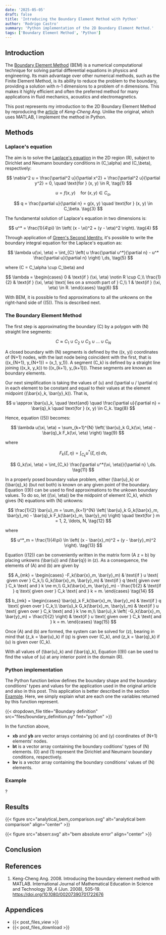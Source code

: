 ```yaml
---
date: '2025-05-05'
draft: false
title: 'Introducing the Boundary Element Method with Python'
author: 'Rodrigo Castro'
summary: 'Python implementation of the 2D Boundary Element Method.'
tags: ['Boundary Element Method', 'Python']
---
```


## Introduction
The [Boundary Element Method] (BEM) is a numerical computational technique for solving partial differential equations in physics and engineering. Its main advantage over other numerical methods, such as the Finite Element Method, is its ability to reduce the problem to the boundary, providing a solution with n-1 dimensions to a problem of n dimensions. This makes it highly efficient and often the preferred method for many applications in fluid mechanics, acoustics and electromagnetics.

This post represents my introduction to the 2D Boundary Element Method by reproducing the [article] of *Keng-Cheng Ang*. Unlike the original, which uses MATLAB, I implement the method in Python.

## Methods

### Laplace's equation
The  aim is to solve the [Laplace's equation] in the 2D region \(R\), subject to Dirichlet and Neumann boundary conditions in \(C_\alpha\) and \(C_\beta\), respectively:

$$ \nabla^2 u = \frac{\partial^2 u}{\partial x^2} + \frac{\partial^2 u}{\partial y^2} = 0, \quad \text{for } (x, y) \in R, \tag{1} $$

$$ u = f(x,y) \quad \text{for } (x, y) \in C_\alpha, \tag{2} $$

$$ q = \frac{\partial u}{\partial n} = g(x, y) \quad \text{for } (x, y) \in C_\beta. \tag{3} $$

The fundamental solution of Laplace's equation in two dimensions is:

$$ u^* = \frac{1}{4\pi} \ln \left( (x - \xi)^2 + (y - \eta)^2 \right). \tag{4} $$

Through application of [Green's Second Identity][greensids], it's possible to write the boundary integral equation for the Laplace's equation as:

$$ \lambda u(\xi, \eta) = \int_{C} \left( u \frac{\partial u^*}{\partial n} - u^* \frac{\partial u}{\partial n} \right) \,ds, \tag{5} $$

where \(C = C_\alpha \cup C_\beta\) and

$$
\lambda = \begin{cases}
  0 & \text{if } (\xi, \eta) \notin R \cup C,\\
  \frac{1}{2} & \text{if } (\xi, \eta) \text{ lies on a smooth part of } C,\\
  1 & \text{if } (\xi, \eta) \in R.
\end{cases}
\tag{6}
$$

With BEM, it is possible to find approximations to all the unkowns on the right-hand side of \((5)\). This is described next.

### The Boundary Element Method
The first step is approximating the boundary \(C\) by a polygon with \(N\) straight line segments:

$$ C \approx C_1 \cup C_2 \cup C_3 \cup \ldots \cup C_N \tag{7} $$

A closed boundary with \(N\) segments is defined by the \((x, y)\) coordinates of \(N+1\) nodes, with the last node being coincident with the first, that is \((x_{N+1}, y_{N+1}) = (x_1, y_1)\). A segment \(C_k\) is defined by a straight line joining \((x_k, y_k)\) to \((x_{k+1}, y_{k+1})\). These segments are known as boundary elements.

Our next simplification is taking the values of \(u\) and \(\partial u / \partial n\) in each element to be constant and equal to their values at the element midpoint \((\bar{x}_k, \bar{y}_k)\). That is,

$$ u \approx \bar{u}_k, \quad \text{and} \quad \frac{\partial u}{\partial n} = \bar{q}_k \quad \text{for } (x, y) \in C_k. \tag{8} $$

Hence, equation \((5)\) becomes:

$$ \lambda u(\xi, \eta) = \sum_{k=1}^{N} \left( \bar{u}_k G_k(\xi, \eta) - \bar{q}_k F_k(\xi, \eta) \right) \tag{9} $$

where

$$ F_k(\xi, \eta) = \int_{C_k} u^*(\xi, \eta) \,ds, \tag{10} $$

$$ G_k(\xi, \eta) = \int_{C_k} \frac{\partial u^*(\xi, \eta)}{\partial n} \,ds. \tag{11} $$

In a properly posed boundary value problem, either \(\bar{u}_k\) or \(\bar{q}_k\) (but not both) is known on any given point of the boundary. Equation \((9)\) can be used to find approximations to the unkown boundary values. To do so, let \((\xi, \eta)\) be the midpoint of element \(C_k\), which gives \(N\) equations with \(N\) unkowns:

$$
\frac{1}{2} \bar{u}_m = \sum_{k=1}^{N}
\left( \bar{u}_k G_k(\bar{x}_m, \bar{y}_m) - \bar{q}_k F_k(\bar{x}_m, \bar{y}_m) \right) \quad \text{for } m = 1, 2, \ldots, N,
\tag{12}
$$

where

$$ u^*_m = \frac{1}{4\pi} \ln \left( (x - \bar{x}_m)^2 + (y - \bar{y}_m)^2 \right). \tag{13} $$

Equation \((12)\) can be conveniently written in the matrix form \(A z = b\) by placing unkowns \(\bar{u}\) and \(\bar{q}\) in \(z\). As a consequence, the elements of \(A\) and \(b\) are given by

$$
A_{mk} = \begin{cases}
  -F_k(\bar{x}_m, \bar{y}_m) & \text{if } u \text{ given over } C_k,\\
  G_k(\bar{x}_m, \bar{y}_m) & \text{if } q \text{ given over } C_k \text{ and } k \ne m,\\
  G_k(\bar{x}_m, \bar{y}_m) - \frac{1}{2} & \text{if } q \text{ given over } C_k \text{ and } k = m.
\end{cases}
\tag{14}
$$

$$
b_{mk} = \begin{cases}
  \bar{q}_k F_k(\bar{x}_m, \bar{y}_m) & \text{if } q \text{ given over } C_k,\\
  \bar{u}_k G_k(\bar{x}_m, \bar{y}_m) & \text{if } u \text{ given over } C_k \text{ and } k \ne m,\\
  \bar{u}_k \left( -G_k(\bar{x}_m, \bar{y}_m) + \frac{1}{2} \right) & \text{if } u \text{ given over } C_k \text{ and } k = m.
\end{cases}
\tag{15}
$$

Once \(A\) and \(b\) are formed, the system can be solved for \(z\), bearing in mind that \(z_k = \bar{u}_k\) if \(q\) is given over \(C_k\), and \(z_k = \bar{q}_k\) if \(u\) is given over \(C_k\).

With all values of \(\bar{u}_k\) and \(\bar{q}_k\), Equation \((9)\) can be used to find the value of \(u\) at any interior point in the domain \(R\).

### Python implementation

The Python function below defines the boundary shape and the boundary conditions' types and values for the application used in the original article and also in this post. This application is better described in the section [Example](#example). Here, we simply explain what are each one the variables returned by this function represent.

{{< dropdown_file title="Boundary definition" src="files/boundary_definition.py" fmt="python" >}}

In the function above,

* **xb** and **yb** are vector arrays containing \(x\) and \(y\) coordinates of \(N+1\) elements' nodes.
* **bt** is a vector array containing the boundary coditions' types of \(N\) elements. \(0\) and \(1\) represent the Dirichlet and Neumann boundary conditions, respectively.
* **bv** is a vector array containing the boundary conditions' values of \(N\) elements.



### Example
?

## Results

{{< figure src="analytical_bem_comparison.svg" alt="analytical bem comparison" align="center" >}}

{{< figure src="abserr.svg" alt="bem absolute error" align="center" >}}

## Conclusion


## References
1. Keng-Cheng Ang. 2008. Introducing the boundary element method with MATLAB. International Journal of Mathematical Education in Science and Technology 39, 4 (Jun. 2008), 505–19. https://doi.org/10.1080/00207390701722676

## Appendices
* {{< post_files_view >}}
* {{< post_files_download >}}

<!--Links-->
[Boundary Element Method]: https://en.wikipedia.org/wiki/Boundary_element_method 
[article]: https://doi.org/10.1080/00207390701722676
[Laplace's equation]: https://en.wikipedia.org/wiki/Laplace%27s_equation
[greensids]: https://en.wikipedia.org/wiki/Green%27s_identities
